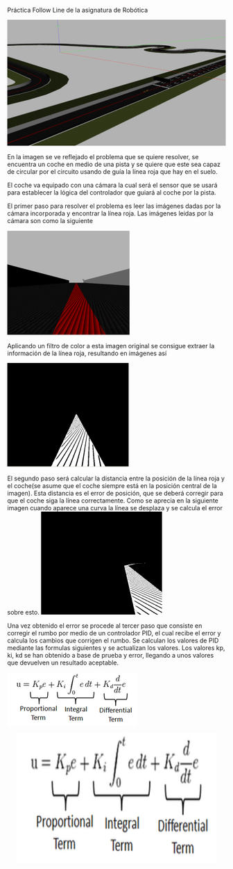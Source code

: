 Práctica Follow Line de la asignatura de Robótica

![Problema](https://github.com/johnbyrs/Rob-tica/blob/master/Follow_Line/imgs/problema.png)

En la imagen se ve reflejado el problema que se quiere resolver, se encuentra un coche en medio de una pista y se quiere que este sea capaz de circular por el circuito usando de guía la línea roja que hay en el suelo.

El coche va equipado con una cámara la cual será el sensor que se usará para establecer la lógica del controlador que guiará al coche por la pista.

El primer paso para resolver el problema es leer las imágenes dadas por la cámara incorporada y encontrar la línea roja.
Las imágenes leidas por la cámara son como la siguiente 

![img_camara](https://github.com/johnbyrs/Rob-tica/blob/master/Follow_Line/imgs/Fotoraw.png)

Aplicando un filtro de color a esta imagen original se consigue extraer la información de la línea roja, resultando en imágenes así

![img_filtrada](https://github.com/johnbyrs/Rob-tica/blob/master/Follow_Line/imgs/imagen_filtrada.png)

El segundo paso será calcular la distancia entre la posición de la línea roja y el coche(se asume que el coche siempre está en la posición central de la imagen). Esta distancia es el error de posición, que se deberá corregir para que el coche siga la línea correctamente. Como se aprecia en la siguiente imagen cuando aparece una curva la línea se desplaza y se calcula el error sobre esto.
![curva](https://github.com/johnbyrs/Rob-tica/blob/master/Follow_Line/imgs/curva.png)

Una vez obtenido el error se procede al tercer paso que consiste en corregir el rumbo por medio de un controlador PID, el cual recibe el error y calcula los cambios que corrigen el rumbo. Se calculan los valores de PID mediante las formulas siguientes y se actualizan los valores. Los valores kp, ki, kd se han obtenido a base de prueba y error, llegando a unos valores que devuelven un resultado aceptable.

![pid_formulas](https://github.com/johnbyrs/Rob-tica/blob/master/Follow_Line/imgs/PID.png)

<p align="center">
  <img width="460" height="300" src="https://github.com/johnbyrs/Rob-tica/blob/master/Follow_Line/imgs/PID.png">
</p>


